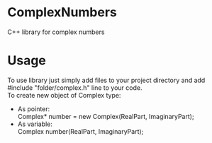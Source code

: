 # ComplexNumbers
C++ library for complex numbers

# Usage
To use library just simply add files to your project directory and add #include "folder/complex.h" line to your code. <br/>
To create new object of Complex type: <br/>
<ul>
  <li>
  As pointer:
  </li>
  Complex* number = new Complex(RealPart, ImaginaryPart);
  <li>
  As variable:
  </li>
  Complex number(RealPart, ImaginaryPart);
</ul>
